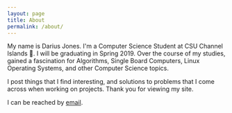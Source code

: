 ```yaml
---
layout: page
title: About
permalink: /about/
---
```


My name is Darius Jones. I'm a Computer Science Student at CSU Channel Islands 🐬. I will be graduating in Spring 2019.  Over the course of my studies, gained a fascination for Algorithms, Single Board Computers, Linux Operating Systems, and other Computer Science topics.

I post things that I find interesting, and solutions to problems that I come across when working on projects.  Thank you for viewing my site.

I can be reached by [email](https://www.google.com).

